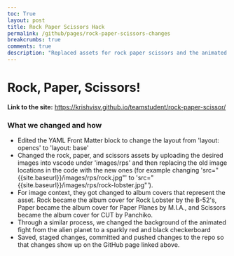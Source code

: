 ```yaml
---
toc: True
layout: post
title: Rock Paper Scissors Hack
permalink: /github/pages/rock-paper-scissors-changes
breakcrumbs: true 
comments: true
description: "Replaced assets for rock paper scissors and the animated fight background"
---
```


# Rock, Paper, Scissors!

**Link to the site:** https://krishvisv.github.io/teamstudent/rock-paper-scissor/

### What we changed and how

- Edited the YAML Front Matter block to change the layout from 'layout: opencs' to 'layout: base'
- Changed the rock, paper, and scissors assets by uploading the desired images into vscode under 'images/rps' and then replacing the old image locations in the code with the new ones (for example changing 'src="{{site.baseurl}}/images/rps/rock.jpg"' to 'src="{{site.baseurl}}/images/rps/rock-lobster.jpg"').
- For image context, they got changed to album covers that represent the asset. Rock became the album cover for Rock Lobster by the B-52's, Paper became the album cover for Paper Planes by M.I.A., and Scissors became the album cover for CUT by Panchiko.
- Through a similar process, we changed the background of the animated fight from the alien planet to a sparkly red and black checkerboard
- Saved, staged changes, committed and pushed changes to the repo so that changes show up on the GitHub page linked above.
